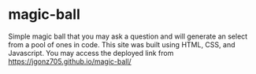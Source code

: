 # magic-ball
Simple magic ball that you may ask a question and will generate an select from a pool of ones in code. This site was built using HTML, CSS, and Javascript. You may access the deployed link from https://jgonz705.github.io/magic-ball/
